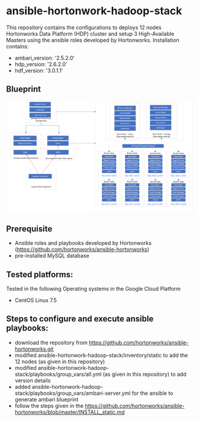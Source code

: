 # ansible-hortonwork-hadoop-stack

This repository contains the configurations to deploys 12 nodes Hortonworks Data Platform (HDP) cluster and setup 3 High-Available Masters using the ansible roles developed by Hortonworks. Installation contains:

* ambari_version: '2.5.2.0'
* hdp_version: '2.6.2.0'
* hdf_version: '3.0.1.1'


## Blueprint
![blueprint](https://github.com/kc-cloud/ansible-hortonwork-hadoop-stack/blob/master/blue-print.png)
## Prerequisite
* Ansible roles and playbooks developed by  Hortonworks (https://github.com/hortonworks/ansible-hortonworks)
* pre-installed MySQL database

## Tested platforms:
Tested in the following Operating systems in the Google Cloud Platform
* CentOS Linux 7.5

## Steps to configure and execute ansible playbooks:
   * download the repository from https://github.com/hortonworks/ansible-hortonworks.git 
   * modified ansible-hortonwork-hadoop-stack/inventory/static to add the 12 nodes (as given in this repository)
   * modified ansible-hortonwork-hadoop-stack/playbooks/group_vars/all.yml (as given in this repository) to add version details
   * added ansible-hortonwork-hadoop-stack/playbooks/group_vars/ambari-server.yml for the ansible to generate ambari blueprint
   * follow the steps given in the https://github.com/hortonworks/ansible-hortonworks/blob/master/INSTALL_static.md
